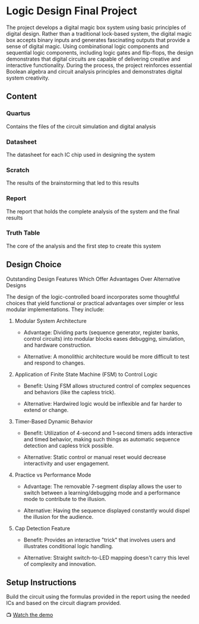 # Logic Design Final Project
The project develops a digital magic box system using basic principles of digital design. Rather than a traditional lock-based system, the digital magic box accepts binary inputs and generates fascinating outputs that provide a sense of digital magic. Using combinational logic components and sequential logic components, including logic gates and flip-flops, the design demonstrates that digital circuits are capable of delivering creative and interactive functionality. During the process, the project reinforces essential Boolean algebra and circuit analysis principles and demonstrates digital system creativity.
## Content


### Quartus
Contains the files of the circuit simulation and digital analysis
### Datasheet
The datasheet for each IC chip used in designing the system
### Scratch
The results of the brainstorming that led to this results
### Report
The report that holds the complete analysis of the system and the final results
###  Truth Table
The core of the analysis and the first step to create this system

## Design Choice


Outstanding Design Features Which Offer Advantages Over Alternative Designs

The design of the logic-controlled board incorporates some thoughtful choices that yield functional or practical advantages over simpler or less modular implementations. They include:

1. Modular System Architecture

	- Advantage: Dividing parts (sequence generator, register banks, control circuits) into modular blocks eases debugging, simulation, and hardware construction.

	- Alternative: A monolithic architecture would be more difficult to test and respond to changes.

2. Application of Finite State Machine (FSM) to Control Logic

	- Benefit: Using FSM allows structured control of complex sequences and behaviors (like the capless trick).

	 - Alternative: Hardwired logic would be inflexible and far harder to extend or change.

3. Timer-Based Dynamic Behavior

	- Benefit: Utilization of 4-second and 1-second timers adds interactive and timed behavior, making such things as automatic sequence detection and capless trick possible.

	- Alternative: Static control or manual reset would decrease interactivity and user engagement.

4. Practice vs Performance Mode

	- Advantage: The removable 7-segment display allows the user to switch between a learning/debugging mode and a performance mode to contribute to the illusion.

	- Alternative: Having the sequence displayed constantly would dispel the illusion for the audience.

5. Cap Detection Feature

	- Benefit: Provides an interactive "trick" that involves users and illustrates conditional logic handling.

	- Alternative: Straight switch-to-LED mapping doesn't carry this level of complexity and innovation.
 
## Setup Instructions
Build the circuit using the formulas provided in the report using the needed ICs and based on the circuit diagram provided.

📺 [Watch the demo](https://youtube.com/example_video)
